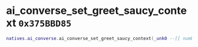 # ai_converse_set_greet_saucy_context `0x375BBD85`

```lua
natives.ai_converse.ai_converse_set_greet_saucy_context(_unk0 --[[ number ]])
```